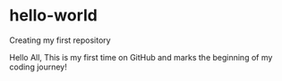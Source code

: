 # hello-world
Creating my first repository

Hello All,
This is my first time on GitHub and marks the beginning of my coding journey!
